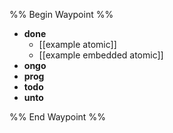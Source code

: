 %% Begin Waypoint %%
- **done**
	- [[example atomic]]
	- [[example embedded atomic]]
- **ongo**
- **prog**
- **todo**
- **unto**

%% End Waypoint %%